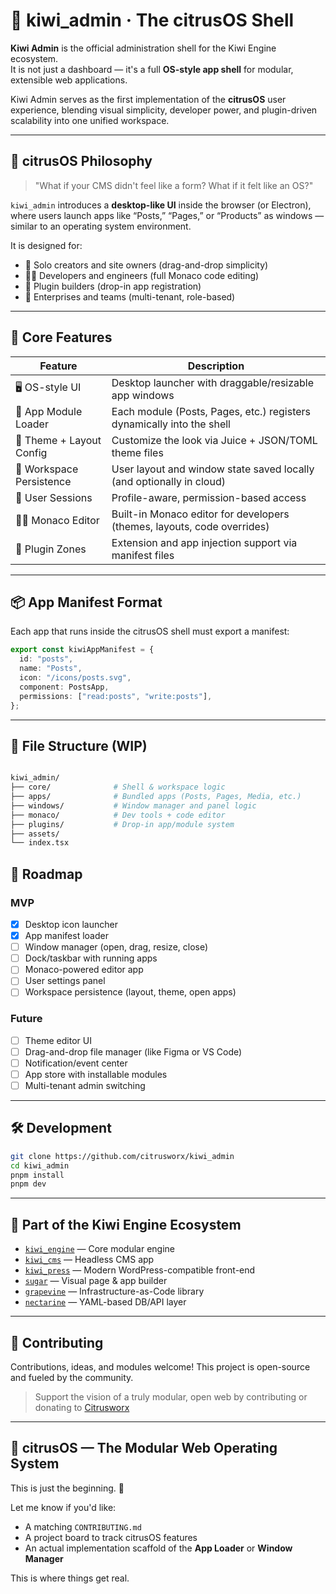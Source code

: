 # 🧠 kiwi_admin · The citrusOS Shell

**Kiwi Admin** is the official administration shell for the Kiwi Engine ecosystem.  
It is not just a dashboard — it's a full **OS-style app shell** for modular, extensible web applications.

Kiwi Admin serves as the first implementation of the **citrusOS** user experience, blending visual simplicity, developer power, and plugin-driven scalability into one unified workspace.

---

## 🍋 citrusOS Philosophy

> "What if your CMS didn't feel like a form? What if it felt like an OS?"

`kiwi_admin` introduces a **desktop-like UI** inside the browser (or Electron), where users launch apps like “Posts,” “Pages,” or “Products” as windows — similar to an operating system environment.

It is designed for:

- 🧍 Solo creators and site owners (drag-and-drop simplicity)
- 🧑‍💻 Developers and engineers (full Monaco code editing)
- 🧩 Plugin builders (drop-in app registration)
- 💼 Enterprises and teams (multi-tenant, role-based)

---

## 🧩 Core Features

| Feature                  | Description                                                              |
|--------------------------|--------------------------------------------------------------------------|
| 🖥 OS-style UI            | Desktop launcher with draggable/resizable app windows                    |
| 🧩 App Module Loader     | Each module (Posts, Pages, etc.) registers dynamically into the shell     |
| 🌙 Theme + Layout Config | Customize the look via Juice + JSON/TOML theme files                     |
| 💾 Workspace Persistence | User layout and window state saved locally (and optionally in cloud)     |
| 🧠 User Sessions         | Profile-aware, permission-based access                                   |
| 🧑‍💻 Monaco Editor        | Built-in Monaco editor for developers (themes, layouts, code overrides)   |
| 🔌 Plugin Zones          | Extension and app injection support via manifest files                   |

---

## 📦 App Manifest Format

Each app that runs inside the citrusOS shell must export a manifest:

```ts
export const kiwiAppManifest = {
  id: "posts",
  name: "Posts",
  icon: "/icons/posts.svg",
  component: PostsApp,
  permissions: ["read:posts", "write:posts"],
};
```

---

## 📁 File Structure (WIP)

```bash

kiwi_admin/
├── core/              # Shell & workspace logic
├── apps/              # Bundled apps (Posts, Pages, Media, etc.)
├── windows/           # Window manager and panel logic
├── monaco/            # Dev tools + code editor
├── plugins/           # Drop-in app/module system
├── assets/
└── index.tsx
```

## 🔮 Roadmap

### MVP

- [x] Desktop icon launcher
- [x] App manifest loader
- [ ] Window manager (open, drag, resize, close)
- [ ] Dock/taskbar with running apps
- [ ] Monaco-powered editor app
- [ ] User settings panel
- [ ] Workspace persistence (layout, theme, open apps)

### Future

- [ ] Theme editor UI
- [ ] Drag-and-drop file manager (like Figma or VS Code)
- [ ] Notification/event center
- [ ] App store with installable modules
- [ ] Multi-tenant admin switching

---

## 🛠️ Development

```bash
git clone https://github.com/citrusworx/kiwi_admin
cd kiwi_admin
pnpm install
pnpm dev
```

---

## 🧠 Part of the Kiwi Engine Ecosystem

- [`kiwi_engine`](https://github.com/citrusworx/kiwi_engine) — Core modular engine
- [`kiwi_cms`](https://github.com/citrusworx/kiwi_cms) — Headless CMS app
- [`kiwi_press`](https://github.com/citrusworx/kiwi_press) — Modern WordPress-compatible front-end
- [`sugar`](https://github.com/citrusworx/sugar) — Visual page & app builder
- [`grapevine`](https://github.com/citrusworx/grapevine) — Infrastructure-as-Code library
- [`nectarine`](https://github.com/citrusworx/nectarine) — YAML-based DB/API layer

---

## 🙏 Contributing

Contributions, ideas, and modules welcome!
This project is open-source and fueled by the community.

> Support the vision of a truly modular, open web by contributing or donating to [Citrusworx](https://github.com/sponsors/citrusworx)

---

## 🧃 citrusOS — The Modular Web Operating System

This is just the beginning. 🍋

Let me know if you'd like:

- A matching `CONTRIBUTING.md`
- A project board to track citrusOS features
- An actual implementation scaffold of the **App Loader** or **Window Manager**

This is where things get real.
